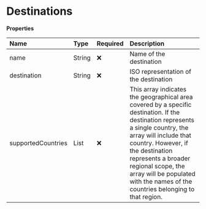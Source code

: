 # Destinations

**Properties**

| Name               | Type         | Required | Description                                                                                                                                                                                                                                                                                                               |
| :----------------- | :----------- | :------- | :------------------------------------------------------------------------------------------------------------------------------------------------------------------------------------------------------------------------------------------------------------------------------------------------------------------------ |
| name               | String       | ❌       | Name of the destination                                                                                                                                                                                                                                                                                                   |
| destination        | String       | ❌       | ISO representation of the destination                                                                                                                                                                                                                                                                                     |
| supportedCountries | List<String> | ❌       | This array indicates the geographical area covered by a specific destination. If the destination represents a single country, the array will include that country. However, if the destination represents a broader regional scope, the array will be populated with the names of the countries belonging to that region. |
